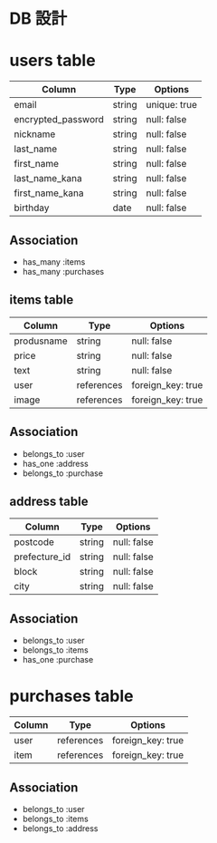# DB 設計

# users table

| Column             | Type                | Options                 |
|--------------------|---------------------|-------------------------|
| email              | string              | unique: true            |
| encrypted_password | string              | null: false             |
| nickname           | string              | null: false             |
| last_name          | string              | null: false             |
| first_name         | string              | null: false             |
| last_name_kana     | string              | null: false             |
| first_name_kana    | string              | null: false             |
| birthday           | date                | null: false             |

## Association
 * has_many :items
 * has_many :purchases

 ## items table

| Column            | Type               | Options                   |
|--------------------|---------------------|-------------------------|
| produsname         | string              | null: false             |
| price              | string              | null: false             |
| text               | string              | null: false             |
| user               |references           | foreign_key: true       |
|image               |references           | foreign_key: true       |

## Association

- belongs_to :user
- has_one    :address
- belongs_to    :purchase

## address table

| Column            | Type               | Options                   |
|--------------------|---------------------|-------------------------|
| postcode           | string              | null: false             |
|prefecture_id       | string              | null: false             |
| block              | string              | null: false             |
| city               | string              | null: false             |

## Association

- belongs_to :user
- belongs_to :items
- has_one    :purchase

# purchases table

| Column            | Type               | Options                   |
|--------------------|---------------------|-------------------------|
| user               |references           | foreign_key: true       |
| item               |references           | foreign_key: true       |

## Association
- belongs_to :user
- belongs_to :items
- belongs_to :address